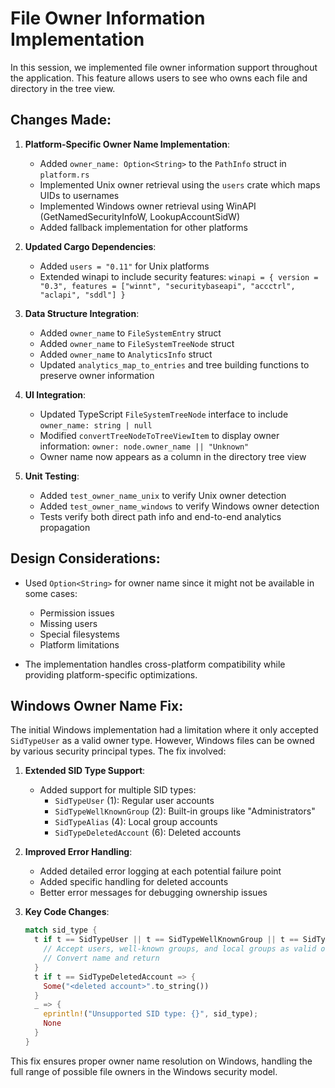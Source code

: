 # File Owner Information Implementation

In this session, we implemented file owner information support throughout the application. This feature allows users to see who owns each file and directory in the tree view.

## Changes Made:

1. **Platform-Specific Owner Name Implementation**:
   - Added `owner_name: Option<String>` to the `PathInfo` struct in `platform.rs`
   - Implemented Unix owner retrieval using the `users` crate which maps UIDs to usernames
   - Implemented Windows owner retrieval using WinAPI (GetNamedSecurityInfoW, LookupAccountSidW)
   - Added fallback implementation for other platforms

2. **Updated Cargo Dependencies**:
   - Added `users = "0.11"` for Unix platforms
   - Extended winapi to include security features: `winapi = { version = "0.3", features = ["winnt", "securitybaseapi", "accctrl", "aclapi", "sddl"] }`

3. **Data Structure Integration**:
   - Added `owner_name` to `FileSystemEntry` struct
   - Added `owner_name` to `FileSystemTreeNode` struct
   - Added `owner_name` to `AnalyticsInfo` struct
   - Updated `analytics_map_to_entries` and tree building functions to preserve owner information

4. **UI Integration**:
   - Updated TypeScript `FileSystemTreeNode` interface to include `owner_name: string | null`
   - Modified `convertTreeNodeToTreeViewItem` to display owner information: `owner: node.owner_name || "Unknown"`
   - Owner name now appears as a column in the directory tree view

5. **Unit Testing**:
   - Added `test_owner_name_unix` to verify Unix owner detection
   - Added `test_owner_name_windows` to verify Windows owner detection
   - Tests verify both direct path info and end-to-end analytics propagation

## Design Considerations:

- Used `Option<String>` for owner name since it might not be available in some cases:
  - Permission issues
  - Missing users
  - Special filesystems
  - Platform limitations

- The implementation handles cross-platform compatibility while providing platform-specific optimizations.

## Windows Owner Name Fix:

The initial Windows implementation had a limitation where it only accepted `SidTypeUser` as a valid owner type. However, Windows files can be owned by various security principal types. The fix involved:

1. **Extended SID Type Support**:
   - Added support for multiple SID types:
     - `SidTypeUser` (1): Regular user accounts
     - `SidTypeWellKnownGroup` (2): Built-in groups like "Administrators"
     - `SidTypeAlias` (4): Local group accounts
     - `SidTypeDeletedAccount` (6): Deleted accounts

2. **Improved Error Handling**:
   - Added detailed error logging at each potential failure point
   - Added specific handling for deleted accounts
   - Better error messages for debugging ownership issues

3. **Key Code Changes**:
   ```rust
   match sid_type {
     t if t == SidTypeUser || t == SidTypeWellKnownGroup || t == SidTypeAlias => {
       // Accept users, well-known groups, and local groups as valid owners
       // Convert name and return
     }
     t if t == SidTypeDeletedAccount => {
       Some("<deleted account>".to_string())
     }
     _ => {
       eprintln!("Unsupported SID type: {}", sid_type);
       None
     }
   }
   ```

This fix ensures proper owner name resolution on Windows, handling the full range of possible file owners in the Windows security model.
